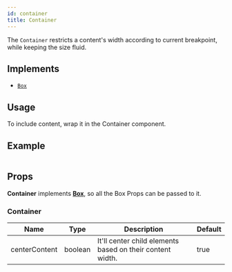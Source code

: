 ```yaml
---
id: container
title: Container
---
```


The `Container` restricts a content's width according to current breakpoint, while keeping the size fluid.

## Implements

- [`Box`](box.md)

## Usage

To include content, wrap it in the Container component.

## Example

```ComponentSnackPlayer path=components,composites,Container,usage.tsx

```

## Props

**Container** implements **[Box](box.md)**, so all the Box Props can be passed to it.

### Container

| Name          | Type    | Description                                               | Default |
| ------------- | ------- | --------------------------------------------------------- | ------- |
| centerContent | boolean | It'll center child elements based on their content width. | true    |
